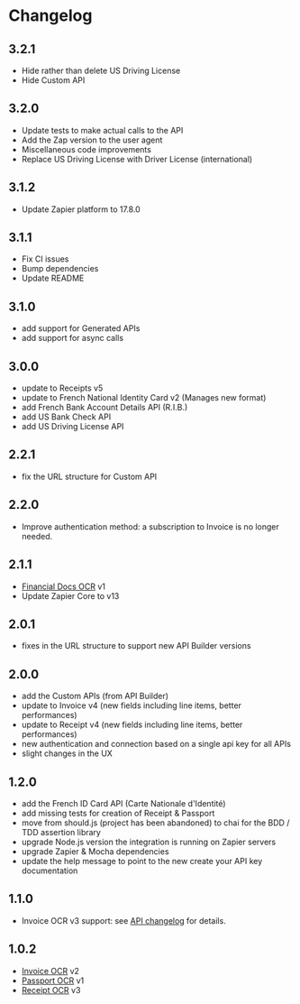 # Changelog

## 3.2.1
- Hide rather than delete US Driving License
- Hide Custom API

## 3.2.0
- Update tests to make actual calls to the API
- Add the Zap version to the user agent
- Miscellaneous code improvements
- Replace US Driving License with Driver License (international)

## 3.1.2
- Update Zapier platform to 17.8.0

## 3.1.1
- Fix CI issues
- Bump dependencies
- Update README

## 3.1.0
- add support for Generated APIs
- add support for async calls

## 3.0.0
- update to Receipts v5
- update to French National Identity Card v2 (Manages new format)
- add French Bank Account Details API (R.I.B.) 
- add US Bank Check API 
- add US Driving License API

## 2.2.1
- fix the URL structure for Custom API

## 2.2.0
- Improve authentication method: a subscription to Invoice is no longer needed.

## 2.1.1
- [Financial Docs OCR](https://developers.mindee.com/docs/financial-documents-ocr) v1
- Update Zapier Core to v13

## 2.0.1
- fixes in the URL structure to support new API Builder versions

## 2.0.0
- add the Custom APIs (from API Builder)
- update to Invoice v4 (new fields including line items, better performances)
- update to Receipt v4 (new fields including line items, better performances)
- new authentication and connection based on a single api key for all APIs
- slight changes in the UX

## 1.2.0
- add the French ID Card API (Carte Nationale d'Identité)
- add missing tests for creation of Receipt & Passport
- move from should.js (project has been abandoned) to chai for the BDD / TDD assertion library
- upgrade Node.js version the integration is running on Zapier servers
- upgrade Zapier & Mocha dependencies
- update the help message to point to the new create your API key documentation

## 1.1.0
- Invoice OCR v3 support: see [API changelog](https://developers.mindee.com/docs/releases-notes-invoice-ocr#version-3) for details.

## 1.0.2
- [Invoice OCR](https://developers.mindee.com/docs/invoice-ocr) v2
- [Passport OCR](https://developers.mindee.com/docs/passport-ocr) v1
- [Receipt OCR](https://developers.mindee.com/docs/receipt-ocr) v3
